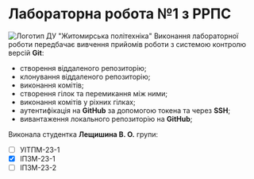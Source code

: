 # Лабораторна робота №1 з РРПС
![Логотип ДУ "Житомирська політехніка"](https://media.ztu.edu.ua/wp-content/uploads/2020/02/Group-6-1-1536x465.png)
Виконання лабораторної роботи передбачає вивчення прийомів роботи з системою контролю версій **Git**:
- створення віддаленого репозиторію;
- клонування віддаленого репозиторію;
- виконання комітів;
- створення гілок та перемикання між ними;
- виконання комітів у ріхних гілках;
- аутентифікація на **GitHub** за допомогою токена та через **SSH**;
- вивантаження локального репозиторію на **GitHub**;

Виконала студентка **Лещишина В. О.** групи:
- [ ] УІТПМ-23-1
- [x] ІПЗМ-23-1
- [ ] ІПЗМ-23-2
